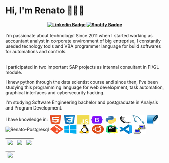 # Hi, I'm Renato 👨🏻‍💻

<h4 align="center">

[![Linkedin Badge](https://img.shields.io/badge/-Linkedin-blue?style=for-the-badge&logo=Linkedin&logoColor=white&link=https://github.com/renthus)](https://www.linkedin.com/in/renatodasilvamaldonado/)
[![Spotify Badge](https://img.shields.io/badge/-Spotify-3bb34b?style=for-the-badge&logo=Spotify&logoColor=161f16&link=https://github.com/renthus)](https://open.spotify.com/user/n47egsotufc2ruxtlnex6cra9)

</h4>
I'm passionate about technology! Since 2011 when I started working as accountant analyst in corporate environment of big entreprise, I constantly useded tecnology tools and VBA programmer language for build softwares for automations and controls.<br><br>

I participated in two important SAP projects as internal consultant in FI/GL module.

I knew python through the data scientist course and since then, I've been studying this programming language for web development, task automation, graphical interfaces and cybersecurity hacking.

I'm studying Software Engineering bachelor and postgraduate in Analysis and Program Development.

I have knowledge in: <img align="center" alt="Renato-HTML" height="30" width="40" src="https://raw.githubusercontent.com/devicons/devicon/master/icons/html5/html5-original.svg"> <img align="center" alt="Renato-CSS" height="30" width="40" src="https://raw.githubusercontent.com/devicons/devicon/master/icons/css3/css3-original.svg"> <img align="center" alt="Renato-Js" height="30" width="40" src="https://raw.githubusercontent.com/devicons/devicon/master/icons/javascript/javascript-plain.svg"> <img align="center" alt="Renato-Js" height="30" width="40" src="https://raw.githubusercontent.com/devicons/devicon/master/icons/bootstrap/bootstrap-original.svg"> <img align="center" alt="Renato-Python" height="30" width="40" src="https://raw.githubusercontent.com/devicons/devicon/master/icons/python/python-original.svg"> <img align="center" alt="Renato-Python" height="30" width="40" src="https://raw.githubusercontent.com/devicons/devicon/master/icons/flask/flask-original.svg"> <img align="center" alt="Renato-MySQL" height="30" width="40" src="https://raw.githubusercontent.com/devicons/devicon/master/icons/mysql/mysql-original.svg"> <img align="center" alt="Renato-SQLite" height="30" width="40" src="https://raw.githubusercontent.com/devicons/devicon/master/icons/sqlite/sqlite-original.svg"> <img align="center" alt="Renato-Postgresql" height="30" width="40" src="https://cdn.jsdelivr.net/gh/devicons/devicon/icons/postgresql/postgresql-original.svg"/> <img align="center" alt="Renato-Git" height="30" width="40" src="https://raw.githubusercontent.com/devicons/devicon/master/icons/git/git-original.svg"> <img align="center" alt="Renato-Git" height="30" width="40" src="https://raw.githubusercontent.com/devicons/devicon/master/icons/windows8/windows8-original.svg"> <img align="center" alt="Renato-Git" height="30" width="40" src="https://raw.githubusercontent.com/devicons/devicon/master/icons/linux/linux-original.svg"> <img align="center" alt="Renato-Git" height="30" width="40" src="https://raw.githubusercontent.com/devicons/devicon/master/icons/ubuntu/ubuntu-plain.svg"> <img align="center" alt="Renato-Git" height="30" width="40" src="https://raw.githubusercontent.com/devicons/devicon/master/icons/pycharm/pycharm-original.svg"> <img align="center" alt="Renato-Git" height="30" width="40" src="https://raw.githubusercontent.com/devicons/devicon/master/icons/vscode/vscode-original.svg"> <img align="center" alt="Renato-Git" height="30" width="40" src="https://raw.githubusercontent.com/devicons/devicon/master/icons/putty/putty-original.svg">
</div>


| ![](http://github-profile-summary-cards.vercel.app/api/cards/stats?username=renthus&theme=nord_dark) | ![](http://github-profile-summary-cards.vercel.app/api/cards/repos-per-language?username=renthus&hide=Html&theme=nord_dark) | ![](http://github-profile-summary-cards.vercel.app/api/cards/most-commit-language?username=renthus&theme=nord_dark) |
| :-: | :-: | :-: |

| ![](http://github-profile-summary-cards.vercel.app/api/cards/profile-details?username=renthus&theme=nord_dark) |
| :-: |
